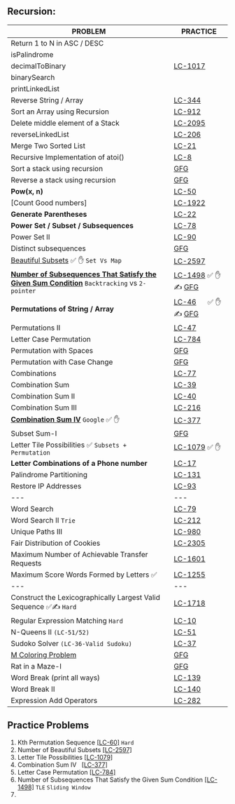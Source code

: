 
## Recursion:

| PROBLEM                                                                                                                                     | PRACTICE                                                                                                                                                                                     |
|---------------------------------------------------------------------------------------------------------------------------------------------|----------------------------------------------------------------------------------------------------------------------------------------------------------------------------------------------|
| Return 1 to N in ASC / DESC                                                                                                                 |                                                                                                                                                                                              |
| isPalindrome                                                                                                                                |                                                                                                                                                                                              |
| decimalToBinary                                                                                                                             | [LC-1017](https://leetcode.com/problems/convert-to-base-2/description/)                                                                                                                      |
| binarySearch                                                                                                                                |                                                                                                                                                                                              |
| printLinkedList                                                                                                                             |                                                                                                                                                                                              |
| Reverse String / Array                                                                                                                      | [LC-344](https://leetcode.com/problems/reverse-string/)                                                                                                                                      |
| Sort an Array using Recursion                                                                                                               | [LC-912](https://leetcode.com/problems/sort-an-array/)                                                                                                                                       |
| Delete middle element of a Stack                                                                                                            | [LC-2095](https://leetcode.com/problems/delete-the-middle-node-of-a-linked-list/)                                                                                                            |
| reverseLinkedList                                                                                                                           | [LC-206](https://leetcode.com/problems/reverse-linked-list/)                                                                                                                                 |
| Merge Two Sorted List                                                                                                                       | [LC-21](https://leetcode.com/problems/merge-two-sorted-lists/)                                                                                                                               |
| Recursive Implementation of atoi()                                                                                                          | [LC-8](https://leetcode.com/problems/string-to-integer-atoi/)                                                                                                                                |
| Sort a stack using recursion                                                                                                                | [GFG](https://www.geeksforgeeks.org/problems/sort-a-stack/1/)                                                                                                                                |
| Reverse a stack using recursion                                                                                                             | [GFG](https://www.geeksforgeeks.org/problems/reverse-a-stack/1)                                                                                                                              |
| **Pow(x, n)**                                                                                                                               | [LC-50](https://leetcode.com/problems/powx-n/)                                                                                                                                               |
| [Count Good numbers]                                                                                                                        | [LC-1922](https://leetcode.com/problems/count-good-numbers/)                                                                                                                                 |
| **Generate Parentheses**                                                                                                                    | [LC-22](https://leetcode.com/problems/generate-parentheses/)                                                                                                                                 |
| **Power Set / Subset / Subsequences**                                                                                                       | [LC-78](https://leetcode.com/problems/subsets/)                                                                                                                                              |
| Power Set II                                                                                                                                | [LC-90](https://leetcode.com/problems/subsets-ii/)                                                                                                                                           |
| Distinct subsequences                                                                                                                       | [GFG](https://www.geeksforgeeks.org/problems/better-string/1)                                                                                                                                |
| [Beautiful Subsets](BeautifulSubsets.java)  ✅ ✋  `Set Vs Map`                                                                               | [LC-2597](https://leetcode.com/problems/the-number-of-beautiful-subsets/)                                                                                                        |
| **[Number of Subsequences That Satisfy the Given Sum Condition](SubSequencesSatisfyGivenSumCondition.java)**  `Backtracking` vs `2-pointer` | [LC-1498](https://leetcode.com/problems/number-of-subsequences-that-satisfy-the-given-sum-condition)  ✅ ✋ ✍ [GFG](https://www.geeksforgeeks.org/problems/perfect-sum-problem5633/1)          |
| **Permutations of String / Array**                                                                                                          | [LC-46](https://leetcode.com/problems/permutations/)   &nbsp;&nbsp;&nbsp;&nbsp; &#9989; &#9995; &#9997;   [GFG](https://www.geeksforgeeks.org/problems/permutations-of-a-given-string2041/1) |
| Permutations II                                                                                                                             | [LC-47](https://leetcode.com/problems/permutations-ii/)                                                                                                                                      |
| Letter Case Permutation                                                                                                                     | [LC-784](https://leetcode.com/problems/letter-case-permutation/)                                                                                                                             |
| Permutation with Spaces                                                                                                                     | [GFG](https://www.geeksforgeeks.org/problems/permutation-with-spaces3627/1)                                                                                                                  |
| Permutation with Case Change                                                                                                                | [GFG](https://www.geeksforgeeks.org/problems/permutation-with-spaces3627/1)                                                                                                                  |
| Combinations                                                                                                                                | [LC-77](https://leetcode.com/problems/combinations/)                                                                                                                                         |
| Combination Sum                                                                                                                             | [LC-39](https://leetcode.com/problems/combination-sum/)                                                                                                                                      |
| Combination Sum II                                                                                                                          | [LC-40](https://leetcode.com/problems/combination-sum-ii/)                                                                                                                                   |
| Combination Sum III                                                                                                                         | [LC-216](https://leetcode.com/problems/combination-sum-iii/)                                                                                                                                 |
| **[Combination Sum IV](CombinationSum4.java)**  `Google`    ✅ ✋                                                                             | [LC-377](https://leetcode.com/problems/combination-sum-iv/)                                                                                                                                  |
| Subset Sum-I                                                                                                                                | [GFG](https://www.geeksforgeeks.org/problems/subset-sums2234/1)                                                                                                                              |
| Letter Tile Possibilities   ✅ `Subsets + Permutation`                                                                                       | [LC-1079](https://leetcode.com/problems/letter-tile-possibilities/)         ✅ ✋                                                                                                              |
| **Letter Combinations of a Phone number**                                                                                                   | [LC-17](https://leetcode.com/problems/letter-combinations-of-a-phone-number/)                                                                                                                |
| Palindrome Partitioning                                                                                                                     | [LC-131](https://leetcode.com/problems/palindrome-partitioning/)                                                                                                                             |
| Restore IP Addresses                                                                                                                        | [LC-93](https://leetcode.com/problems/restore-ip-addresses/)                                                                                                                                 |
| ---                                                                                                                                         | ---                                                                                                                                                                                          |
| Word Search                                                                                                                                 | [LC-79](https://leetcode.com/problems/word-search/)                                                                                                                                          |
| Word Search II   `Trie`                                                                                                                     | [LC-212](https://leetcode.com/problems/word-search-ii/)                                                                                                                                      |
| Unique Paths III                                                                                                                            | [LC-980](https://leetcode.com/problems/unique-paths-iii/)                                                                                                                                    |
| Fair Distribution of Cookies                                                                                                                | [LC-2305](https://leetcode.com/problems/fair-distribution-of-cookies/)                                                                                                                       |
| Maximum Number of Achievable Transfer Requests                                                                                              | [LC-1601](https://leetcode.com/problems/maximum-number-of-achievable-transfer-requests/)                                                                                                     |
| Maximum Score Words Formed by Letters ✅                                                                                                     | [LC-1255](https://leetcode.com/problems/maximum-score-words-formed-by-letters/)                                                                                                              |
| ---                                                                                                                                         | ---                                                                                                                                                                                          |
| Construct the Lexicographically Largest Valid Sequence  ✅✍ `Hard`                                                                           | [LC-1718](https://leetcode.com/problems/construct-the-lexicographically-largest-valid-sequence/)                                                                                             |
| Regular Expression Matching   `Hard`                                                                                                        | [LC-10](https://leetcode.com/problems/regular-expression-matching/)                                                                                                                          |
| N-Queens II  `(LC-51/52) `                                                                                                                  | [LC-51](https://leetcode.com/problems/n-queens/)                                                                                                                                             |
| Sudoko Solver `(LC-36-Valid Sudoku)`                                                                                                        | [LC-37](https://leetcode.com/problems/sudoku-solver/)                                                                                                                                        |
| [M Coloring Problem](MColoringProblem.java)                                                                                                 | [GFG](https://www.geeksforgeeks.org/problems/m-coloring-problem-1587115620/1)                                                                                                                |
| Rat in a Maze-I                                                                                                                             | [GFG](https://www.geeksforgeeks.org/problems/rat-in-a-maze-problem/1)                                                                                                                        |
| Word Break (print all ways)                                                                                                                 | [LC-139](https://leetcode.com/problems/word-break/)                                                                                                                                          |
| Word Break II                                                                                                                               | [LC-140](https://leetcode.com/problems/word-break-ii/)                                                                                                                                       |
| Expression Add Operators                                                                                                                    | [LC-282](https://leetcode.com/problems/expression-add-operators/description/)                                                                                                                                       |


## Practice Problems
1. Kth Permutation Sequence [[LC-60]](https://leetcode.com/problems/permutation-sequence/) `Hard`
2. Number of Beautiful Subsets [[LC-2597]](https://leetcode.com/problems/the-number-of-beautiful-subsets/)
3. Letter Tile Possibilities [[LC-1079]](https://leetcode.com/problems/letter-tile-possibilities/)
4. Combination Sum IV &nbsp; [[LC-377]](https://leetcode.com/problems/combination-sum-iv/)
5. Letter Case Permutation [[LC-784]](https://leetcode.com/problems/letter-case-permutation/)
6. Number of Subsequences That Satisfy the Given Sum Condition [[LC-1498]](https://leetcode.com/problems/number-of-subsequences-that-satisfy-the-given-sum-condition/) `TLE` `Sliding Window`
7. 